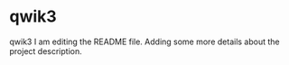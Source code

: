 # qwik3
qwik3
I am editing the README file. Adding some more details about the project description.
